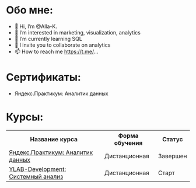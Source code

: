 # Обо мне:

- 👋 Hi, I’m @Alla-K.
- 👀 I’m interested in marketing, visualization, analytics
- 🌱 I’m currently learning SQL
- 💞️ I invite you to collaborate on analytics
- 📫 How to reach me https://t.me/...

<!---
Alla-K./Alla-K. is a ✨ special ✨ repository because its `README.md` (this file) appears on your GitHub profile.
You can click the Preview link to take a look at your changes.
--->

# Сертификаты:
 - Яндекс.Практикум: Аналитик данных



# Курсы:
<table>
<tr>
  <th> Название курса </th>
  <th> Форма обучения </th>
  <th> Статус </th>
<tr>
  <td> <a href = "https://github.com/Alla-Kuhtenko/Portfolio_YP"> Яндекс.Практикум: Аналитик данных </a></td>
  <td> Дистанционная </td>
  <td> Завершен </td>
<tr>

<tr>
  <td> <a href = "https://github.com/Alla-Kuhtenko/YLAB-Development"> YLAB-Development: Системный анализ </a></td>
  <td> Дистанционная </td>
  <td> Старт </td>
 <tr>
</table>
